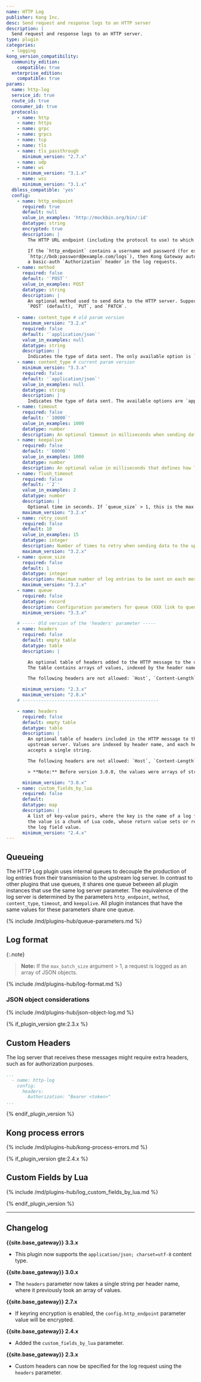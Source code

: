 ```yaml
---
name: HTTP Log
publisher: Kong Inc.
desc: Send request and response logs to an HTTP server
description: |
  Send request and response logs to an HTTP server.
type: plugin
categories:
  - logging
kong_version_compatibility:
  community_edition:
    compatible: true
  enterprise_edition:
    compatible: true
params:
  name: http-log
  service_id: true
  route_id: true
  consumer_id: true
  protocols:
    - name: http
    - name: https
    - name: grpc
    - name: grpcs
    - name: tcp
    - name: tls
    - name: tls_passthrough
      minimum_version: "2.7.x"
    - name: udp
    - name: ws
      minimum_version: "3.1.x"
    - name: wss
      minimum_version: "3.1.x"
  dbless_compatible: 'yes'
  config:
    - name: http_endpoint
      required: true
      default: null
      value_in_examples: 'http://mockbin.org/bin/:id'
      datatype: string
      encrypted: true
      description: |
        The HTTP URL endpoint (including the protocol to use) to which the data is sent.

        If the `http_endpoint` contains a username and password (for example,
        `http://bob:password@example.com/logs`), then Kong Gateway automatically includes
        a basic-auth `Authorization` header in the log requests.
    - name: method
      required: false
      default: '`POST`'
      value_in_examples: POST
      datatype: string
      description: |
        An optional method used to send data to the HTTP server. Supported values are
        `POST` (default), `PUT`, and `PATCH`.
    
    - name: content_type # old param version
      maximum_version: "3.2.x"
      required: false
      default: '`application/json`'
      value_in_examples: null
      datatype: string
      description: |
        Indicates the type of data sent. The only available option is `application/json`.
    - name: content_type # current param version
      minimum_version: "3.3.x"
      required: false
      default: '`application/json`'
      value_in_examples: null
      datatype: string
      description: |
        Indicates the type of data sent. The available options are `application/json` and `application/json; charset=utf-8`.
    - name: timeout
      required: false
      default: '`10000`'
      value_in_examples: 1000
      datatype: number
      description: An optional timeout in milliseconds when sending data to the upstream server.
    - name: keepalive
      required: false
      default: '`60000`'
      value_in_examples: 1000
      datatype: number
      description: An optional value in milliseconds that defines how long an idle connection will live before being closed.
    - name: flush_timeout
      required: false
      default: '`2`'
      value_in_examples: 2
      datatype: number
      description: |
        Optional time in seconds. If `queue_size` > 1, this is the max idle time before sending a log with less than `queue_size` records.    
      maximum_version: "3.2.x"
    - name: retry_count
      required: false
      default: 10
      value_in_examples: 15
      datatype: integer
      description: Number of times to retry when sending data to the upstream server.
      maximum_version: "3.2.x"
    - name: queue_size
      required: false
      default: 1
      datatype: integer
      description: Maximum number of log entries to be sent on each message to the upstream server.
      maximum_version: "3.2.x"
    - name: queue
      required: false
      datatype: record
      description: Configuration parameters for queue (XXX link to queue parameters missing)
      minimum_version: "3.3.x"

    # ----- Old version of the 'headers' parameter -----
    - name: headers
      required: false
      default: empty table
      datatype: table
      description: |

        An optional table of headers added to the HTTP message to the upstream server.
        The table contains arrays of values, indexed by the header name (multiple values per header).

        The following headers are not allowed: `Host`, `Content-Length`, `Content-Type`.

      minimum_version: "2.3.x"
      maximum_version: "2.8.x"
    # ---------------------------------------------------

    - name: headers
      required: false
      default: empty table
      datatype: table
      description: |
        An optional table of headers included in the HTTP message to the
        upstream server. Values are indexed by header name, and each header name
        accepts a single string.

        The following headers are not allowed: `Host`, `Content-Length`, `Content-Type`.

        > **Note:** Before version 3.0.0, the values were arrays of strings (multiple values per header name).

      minimum_version: "3.0.x"
    - name: custom_fields_by_lua
      required: false
      default:
      datatype: map
      description: |
        A list of key-value pairs, where the key is the name of a log field and
        the value is a chunk of Lua code, whose return value sets or replaces
        the log field value.
      minimum_version: "2.4.x"
---
```


## Queueing

The HTTP Log plugin uses internal queues to decouple the production of
log entries from their transmission to the upstream log server.  In
contrast to other plugins that use queues, it shares one queue
between all plugin instances that use the same log server parameter.
The equivalence of the log server is determined by the parameters
`http_endpoint`, `method`, `content_type`, `timeout`, and `keepalive`.
All plugin instances that have the same values for these parameters
share one queue.


{% include /md/plugins-hub/queue-parameters.md %}

## Log format

{:.note}
> **Note:** If the `max_batch_size` argument > 1, a request is logged as an array of JSON objects.

{% include /md/plugins-hub/log-format.md %}

### JSON object considerations

{% include /md/plugins-hub/json-object-log.md %}


{% if_plugin_version gte:2.3.x %}

## Custom Headers

The log server that receives these messages might require extra headers, such as for authorization purposes.

```yaml
...
  - name: http-log
    config:
      headers:
        Authorization: "Bearer <token>"
...
```

{% endif_plugin_version %}

## Kong process errors

{% include /md/plugins-hub/kong-process-errors.md %}


{% if_plugin_version gte:2.4.x %}

## Custom Fields by Lua

{% include /md/plugins-hub/log_custom_fields_by_lua.md %}

{% endif_plugin_version %}

---

## Changelog

**{{site.base_gateway}} 3.3.x**

* This plugin now supports the `application/json; charset=utf-8` content type.

**{{site.base_gateway}} 3.0.x**

* The `headers` parameter now takes a single string per header name, where it
previously took an array of values.

**{{site.base_gateway}} 2.7.x**

* If keyring encryption is enabled, the `config.http_endpoint` parameter value
will be encrypted.

**{{site.base_gateway}} 2.4.x**

* Added the `custom_fields_by_lua` parameter.

**{{site.base_gateway}} 2.3.x**

* Custom headers can now be specified for the log request using the `headers` parameter.
